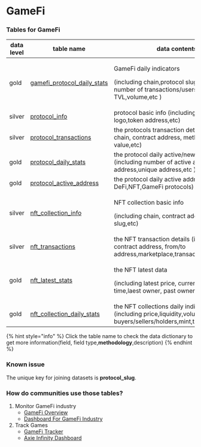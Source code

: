 # GameFi

### **Tables for GameFi**

| data level | table name                                                                                                                                 | data contents                                                                                                                   |
| ---------- | ------------------------------------------------------------------------------------------------------------------------------------------ | ------------------------------------------------------------------------------------------------------------------------------- |
| gold       | [gamefi\_protocol\_daily\_stats](https://www.footprint.network/@Footprint/Table-Info-Dashboard?table\_name=gamefi\_protocol\_daily\_stats) | <p>GameFi daily indicators</p><p>(including chain,protocol slug, game genre, number of transactions/users, TVL,volume,etc )</p> |
| silver     | [protocol\_info](https://www.footprint.network/@Footprint/Table-Info-Dashboard?table\_name=protocol\_info)                                 | protocol basic info (including token symbol, logo,token address,etc)                                                            |
| silver     | [protocol\_transactions](https://www.footprint.network/@Footprint/Table-Info-Dashboard?table\_name=protocol\_transactions)                 | the protocols transaction details (including chain, contract address, method,transaction value,etc)                             |
| gold       | [protocol\_daily\_stats](https://www.footprint.network/@Footprint/Table-Info-Dashboard?table\_name=protocol\_daily\_stats)                 | the protocol daily active/new address (including number of active address/ new address,unique address,etc )                     |
| gold       | [protocol\_active\_address](https://www.footprint.network/@Footprint/Table-Info-Dashboard?table\_name=protocol\_active\_address)           | the protocol daily active address (including DeFi,NFT,GameFi protocols)                                                         |
| silver     | [nft\_collection\_info](https://www.footprint.network/@Footprint/Table-Info-Dashboard?table\_name=nft\_collection\_info)                   | <p>NFT collection basic info</p><p>(including chain, contract address,protocol slug,etc)</p>                                    |
| silver     | [nft\_transactions](https://www.footprint.network/@Footprint/Table-Info-Dashboard?table\_name=nft\_transactions)                           | the NFT transaction details (including chain, contract address, from/to address,marketplace,transaction value,etc)              |
| gold       | [nft\_latest\_stats](https://www.footprint.network/@Footprint/Table-Info-Dashboard?table\_name=nft\_latest\_stats)                         | <p>the NFT latest data</p><p>(including latest price, current hold time,laest owner, past owners,etc )</p>                      |
| gold       | [nft\_collection\_daily\_stats](https://www.footprint.network/@Footprint/Table-Info-Dashboard?table\_name=nft\_collection\_daily\_stats)   | the NFT collections daily indicators (including price,liquidity,volume,number of buyers/sellers/holders,mint,transactions,etc)  |

{% hint style="info" %}
Click the table name to check the data dictionary to get more information(field, field type,**methodology**,description)
{% endhint %}

### Known issue

The unique key for joining datasets is **protocol\_slug**.

### How do communities use those tables?

1. Monitor GameFi industry
   * [GameFi Overview](https://www.footprint.network/guest/dashboard/c358ff97-6bf6-491c-b9fd-645fb8262e3f)
   * [Dashboard For GameFi Industry](https://www.footprint.network/guest/dashboard/f7d88ee8-9341-49ae-b497-088bee7ec038?date=past60days)
2. Track Games
   * [GameFi Tracker](https://www.footprint.network/guest/dashboard/f39ac368-f265-4ae3-8466-8385e06c043d?relative\_date=past30days)
   * [Axie Infinity Dashboard](https://www.footprint.network/guest/dashboard/db8d941f-2a74-4120-abd4-ff20fc032a5e)

